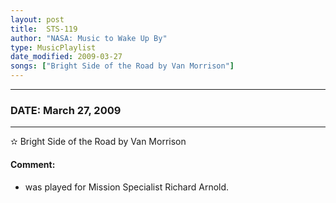 ```yaml
---
layout: post
title:  STS-119
author: "NASA: Music to Wake Up By"
type: MusicPlaylist
date_modified: 2009-03-27
songs: ["Bright Side of the Road by Van Morrison"]
---
```


----
### DATE: March 27, 2009
----
✫ Bright Side of the Road by Van Morrison

#### Comment:
* was played for Mission Specialist Richard Arnold.



<br/>
<center>
	<a target="_blank"
	   href="https://twitter.com/intent/tweet?hashtags=Space,NASA,Playlist,NASAWakeupCalls,SpaceProgram&text={{ page.author}}, '{{ page.songs.first }}' {{ page.title }}, {{ page.date | date: '%B %d, %Y' }}. {{ site.url }}{{ page.url }}&via=nasawakeupcalls"><i class="fab fa-twitter" alt="Tweet this page" style="font-size: 1.3em;"></i></a>
	&nbsp; 	<i class="fas fa-user-astronaut" style="font-size: 1.5em;"></i> &nbsp;
    <a type="amzn" search="'Bright Side of the Road by Van Morrison'" category="popular music">
    <i class="fab fa-amazon" style="font-size: 1.3em;"></i></a>
</center>
